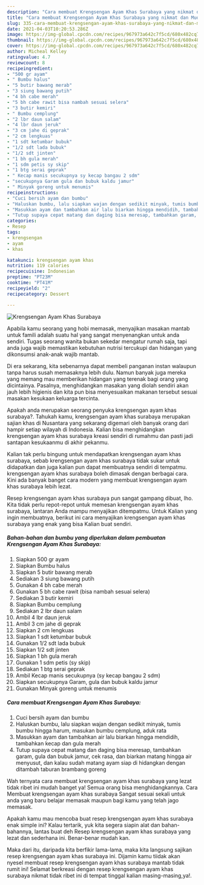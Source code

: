 ```yaml
---
description: "Cara membuat Krengsengan Ayam Khas Surabaya yang nikmat dan Mudah Dibuat"
title: "Cara membuat Krengsengan Ayam Khas Surabaya yang nikmat dan Mudah Dibuat"
slug: 335-cara-membuat-krengsengan-ayam-khas-surabaya-yang-nikmat-dan-mudah-dibuat
date: 2021-04-03T10:20:53.286Z
image: https://img-global.cpcdn.com/recipes/967973a642c7f5cd/680x482cq70/krengsengan-ayam-khas-surabaya-foto-resep-utama.jpg
thumbnail: https://img-global.cpcdn.com/recipes/967973a642c7f5cd/680x482cq70/krengsengan-ayam-khas-surabaya-foto-resep-utama.jpg
cover: https://img-global.cpcdn.com/recipes/967973a642c7f5cd/680x482cq70/krengsengan-ayam-khas-surabaya-foto-resep-utama.jpg
author: Micheal Kelley
ratingvalue: 4.7
reviewcount: 8
recipeingredient:
- "500 gr ayam"
- " Bumbu halus"
- "5 butir bawang merab"
- "3 siung bawang putih"
- "4 bh cabe merah"
- "5 bh cabe rawit bisa nambah sesuai selera"
- "3 butir kemiri"
- " Bumbu cemplung"
- "2 lbr daun salam"
- "4 lbr daun jeruk"
- "3 cm jahe di geprak"
- "2 cm lengkuas"
- "1 sdt ketumbar bubuk"
- "1/2 sdt lada bubuk"
- "1/2 sdt jinten"
- "1 bh gula merah"
- "1 sdm petis sy skip"
- "1 btg serai geprak"
- " Kecap manis secukupnya sy kecap bangau 2 sdm"
- "secukupnya Garam gula dan bubuk kaldu jamur"
- " Minyak goreng untuk menumis"
recipeinstructions:
- "Cuci bersih ayam dan bumbu"
- "Haluskan bumbu, lalu siapkan wajan dengan sedikit minyak, tumis bumbu hingga harum, masukan bumbu cemplung, aduk rata"
- "Masukkan ayam dan tambahkan air lalu biarkan hingga mendidih, tambahkan kecap dan gula merah"
- "Tutup supaya cepat matang dan daging bisa meresap, tambahkan garam, gula dan bubuk jamur, cek rasa, dan biarkan matang hingga air menyusut, dan kalau sudah matang ayam siap di hidangkan dengan ditambah taburan brambang goreng"
categories:
- Resep
tags:
- krengsengan
- ayam
- khas

katakunci: krengsengan ayam khas 
nutrition: 119 calories
recipecuisine: Indonesian
preptime: "PT23M"
cooktime: "PT41M"
recipeyield: "2"
recipecategory: Dessert

---
```



![Krengsengan Ayam Khas Surabaya](https://img-global.cpcdn.com/recipes/967973a642c7f5cd/680x482cq70/krengsengan-ayam-khas-surabaya-foto-resep-utama.jpg)

Apabila kamu seorang yang hobi memasak, menyajikan masakan mantab untuk famili adalah suatu hal yang sangat menyenangkan untuk anda sendiri. Tugas seorang  wanita bukan sekedar mengatur rumah saja, tapi anda juga wajib memastikan kebutuhan nutrisi tercukupi dan hidangan yang dikonsumsi anak-anak wajib mantab.

Di era  sekarang, kita sebenarnya dapat membeli panganan instan walaupun tanpa harus susah memasaknya lebih dulu. Namun banyak juga mereka yang memang mau memberikan hidangan yang terenak bagi orang yang dicintainya. Pasalnya, menghidangkan masakan yang diolah sendiri akan jauh lebih higienis dan kita pun bisa menyesuaikan makanan tersebut sesuai masakan kesukaan keluarga tercinta. 



Apakah anda merupakan seorang penyuka krengsengan ayam khas surabaya?. Tahukah kamu, krengsengan ayam khas surabaya merupakan sajian khas di Nusantara yang sekarang digemari oleh banyak orang dari hampir setiap wilayah di Indonesia. Kalian bisa menghidangkan krengsengan ayam khas surabaya kreasi sendiri di rumahmu dan pasti jadi santapan kesukaanmu di akhir pekanmu.

Kalian tak perlu bingung untuk mendapatkan krengsengan ayam khas surabaya, sebab krengsengan ayam khas surabaya tidak sukar untuk didapatkan dan juga kalian pun dapat membuatnya sendiri di tempatmu. krengsengan ayam khas surabaya boleh dimasak dengan berbagai cara. Kini ada banyak banget cara modern yang membuat krengsengan ayam khas surabaya lebih lezat.

Resep krengsengan ayam khas surabaya pun sangat gampang dibuat, lho. Kita tidak perlu repot-repot untuk memesan krengsengan ayam khas surabaya, lantaran Anda mampu menyajikan ditempatmu. Untuk Kalian yang ingin membuatnya, berikut ini cara menyajikan krengsengan ayam khas surabaya yang enak yang bisa Kalian buat sendiri.

<!--inarticleads1-->

##### Bahan-bahan dan bumbu yang diperlukan dalam pembuatan Krengsengan Ayam Khas Surabaya:

1. Siapkan 500 gr ayam
1. Siapkan  Bumbu halus
1. Siapkan 5 butir bawang merab
1. Sediakan 3 siung bawang putih
1. Gunakan 4 bh cabe merah
1. Gunakan 5 bh cabe rawit (bisa nambah sesuai selera)
1. Sediakan 3 butir kemiri
1. Siapkan  Bumbu cemplung
1. Sediakan 2 lbr daun salam
1. Ambil 4 lbr daun jeruk
1. Ambil 3 cm jahe di geprak
1. Siapkan 2 cm lengkuas
1. Siapkan 1 sdt ketumbar bubuk
1. Gunakan 1/2 sdt lada bubuk
1. Siapkan 1/2 sdt jinten
1. Siapkan 1 bh gula merah
1. Gunakan 1 sdm petis (sy skip)
1. Sediakan 1 btg serai geprak
1. Ambil  Kecap manis secukupnya (sy kecap bangau 2 sdm)
1. Siapkan secukupnya Garam, gula dan bubuk kaldu jamur
1. Gunakan  Minyak goreng untuk menumis




<!--inarticleads2-->

##### Cara membuat Krengsengan Ayam Khas Surabaya:

1. Cuci bersih ayam dan bumbu
1. Haluskan bumbu, lalu siapkan wajan dengan sedikit minyak, tumis bumbu hingga harum, masukan bumbu cemplung, aduk rata
1. Masukkan ayam dan tambahkan air lalu biarkan hingga mendidih, tambahkan kecap dan gula merah
1. Tutup supaya cepat matang dan daging bisa meresap, tambahkan garam, gula dan bubuk jamur, cek rasa, dan biarkan matang hingga air menyusut, dan kalau sudah matang ayam siap di hidangkan dengan ditambah taburan brambang goreng




Wah ternyata cara membuat krengsengan ayam khas surabaya yang lezat tidak ribet ini mudah banget ya! Semua orang bisa menghidangkannya. Cara Membuat krengsengan ayam khas surabaya Sangat sesuai sekali untuk anda yang baru belajar memasak maupun bagi kamu yang telah jago memasak.

Apakah kamu mau mencoba buat resep krengsengan ayam khas surabaya enak simple ini? Kalau tertarik, yuk kita segera siapin alat dan bahan-bahannya, lantas buat deh Resep krengsengan ayam khas surabaya yang lezat dan sederhana ini. Benar-benar mudah kan. 

Maka dari itu, daripada kita berfikir lama-lama, maka kita langsung sajikan resep krengsengan ayam khas surabaya ini. Dijamin kamu tiidak akan nyesel membuat resep krengsengan ayam khas surabaya mantab tidak rumit ini! Selamat berkreasi dengan resep krengsengan ayam khas surabaya nikmat tidak ribet ini di tempat tinggal kalian masing-masing,ya!.

